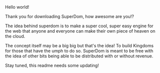 Hello world!

Thank you for downloading SuperDom, how awesome are you!?

The idea behind superdom is to make a super cool, super easy engine for the web that anyone and everyone can make their own piece of heaven on the cloud.

The concept itself may be a big big but that's the idea! To build Kingdoms for those that have the umph to do so. SuperDom is meant to be free with the idea of other bits being able to be distributed with or without revenue. 

Stay tuned, this readme needs some updating!